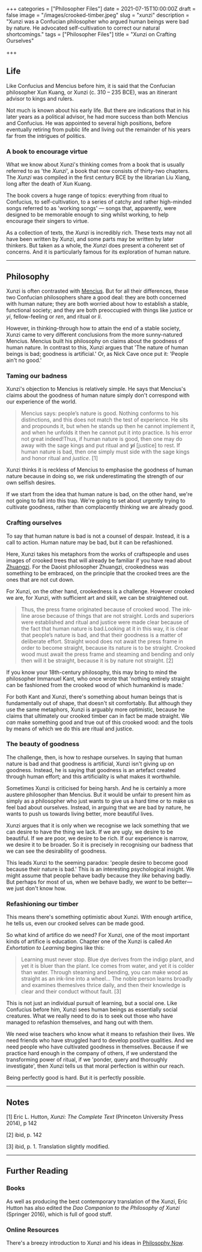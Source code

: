 +++
categories = ["Philosopher Files"]
date = 2021-07-15T10:00:00Z
draft = false
image = "/images/crooked-timber.jpeg"
slug = "xunzi"
description = "Xunzi was a Confucian philosopher who argued human beings were bad by nature. He advocated self-cultivation to correct our natural shortcomings."
tags = ["Philosopher Files"]
title = "Xunzi on Crafting Ourselves"

+++


## **Life**

Like Confucius and Mencius before him, it is said that the Confucian philosopher Xun Kuang, or Xunzi (c. 310 – 235 BCE), was an itinerant advisor to kings and rulers.

Not much is known about his early life. But there are indications that in his later years as a political advisor, he had more success than both Mencius and Confucius. He was appointed to several high positions, before eventually retiring from public life and living out the remainder of his years far from the intrigues of politics.

### **A book to encourage virtue**

What we know about Xunzi's thinking comes from a book that is usually referred to as 'the _Xunzi_', a book that now consists of thirty-two chapters. The _Xunzi_ was compiled in the first century BCE by the librarian Liu Xiang, long after the death of Xun Kuang.

The book covers a huge range of topics: everything from ritual to Confucius, to self-cultivation, to a series of catchy and rather high-minded songs referred to as 'working songs' — songs that, apparently, were designed to be memorable enough to sing whilst working, to help encourage their singers to virtue.

As a collection of texts, the _Xunzi_ is incredibly rich. These texts may not all have been written by Xunzi, and some parts may be written by later thinkers. But taken as a whole, the _Xunzi_ does present a coherent set of concerns. And it is particularly famous for its exploration of human nature.

---

## **Philosophy**

Xunzi is often contrasted with [Mencius](/mencius). But for all their differences, these two Confucian philosophers share a good deal: they are both concerned with human nature; they are both worried about how to establish a stable, functional society; and they are both preoccupied with things like justice or _yi_, fellow-feeling or _ren_, and ritual or _li_.

However, in thinking-through how to attain the end of a stable society, Xunzi came to very different conclusions from the more sunny-natured Mencius. Mencius built his philosophy on claims about the goodness of human nature. In contrast to this, Xunzi argues that 'The nature of human beings is bad; goodness is artificial.' Or, as Nick Cave once put it: 'People ain't no good.'

### Taming our badness

Xunzi's objection to Mencius is relatively simple. He says that Mencius's claims about the goodness of human nature simply don't correspond with our experience of the world.

> Mencius says: people’s nature is good. Nothing conforms to his distinctions, and this does not match the test of experience. He sits and propounds it, but when he stands up then he cannot implement it, and when he unfolds it then he cannot put it into practice. Is his error not great indeed!Thus, if human nature is good, then one may do away with the sage kings and put ritual and _**yi**_ [justice] to rest. If human nature is bad, then one simply must side with the sage kings and honor ritual and _justice_. [1]

Xunzi thinks it is reckless of Mencius to emphasise the goodness of human nature because in doing so, we risk underestimating the strength of our own selfish desires.

If we start from the idea that human nature is bad, on the other hand, we're not going to fall into this trap. We're going to set about urgently trying to cultivate goodness, rather than complacently thinking we are already good.

### Crafting ourselves

To say that human nature is bad is not a counsel of despair. Instead, it is a call to action. Human nature may be bad, but it can be refashioned.

Here, Xunzi takes his metaphors from the works of craftspeople and uses images of crooked trees that will already be familiar if you have read about [Zhuangzi](/zhuangzi). For the Daoist philosopher Zhuangzi, crookedness was something to be embraced, on the principle that the crooked trees are the ones that are not cut down.

For Xunzi, on the other hand, crookedness is a challenge. However crooked we are, for Xunzi, with sufficient art and skill, we can be straightened out.

> Thus, the press frame originated because of crooked wood. The ink-line arose because of things that are not straight. Lords and superiors were established and ritual and justice were made clear because of the fact that human nature is bad.Looking at it in this way, it is clear that people’s nature is bad, and that their goodness is a matter of deliberate effort. Straight wood does not await the press frame in order to become straight, because its nature is to be straight. Crooked wood must await the press frame and steaming and bending and only then will it be straight, because it is by nature not straight. [2]

If you know your 18th-century philosophy, this may bring to mind the philosopher Immanuel Kant, who once wrote that 'nothing entirely straight can be fashioned from the crooked wood of which humankind is made.'

For both Kant and Xunzi, there's something about human beings that is fundamentally out of shape, that doesn't sit comfortably. But although they use the same metaphors, Xunzi is arguably more optimistic, because he claims that ultimately our crooked timber can in fact be made straight. We _can_ make something good and true out of this crooked wood: and the tools by means of which we do this are ritual and justice.

### The beauty of goodness

The challenge, then, is how to reshape ourselves. In saying that human nature is bad and that goodness is artificial, Xunzi isn't giving up on goodness. Instead, he is saying that goodness is an artefact created through human effort; and this artificiality is what makes it worthwhile.

Sometimes Xunzi is criticised for being harsh. And he is certainly a more austere philosopher than Mencius. But it would be unfair to present him as simply as a philosopher who just wants to give us a hard time or to make us feel bad about ourselves. Instead, in arguing that we are bad by nature, he wants to push us towards living better, more beautiful lives.

Xunzi argues that it is only when we recognise we lack something that we can desire to have the thing we lack. If we are ugly, we desire to be beautiful. If we are poor, we desire to be rich. If our experience is narrow, we desire it to be broader. So it is precisely in recognising our badness that we can see the desirability of goodness.

This leads Xunzi to the seeming paradox: 'people desire to become good because their nature is bad.' This is an interesting psychological insight. We might assume that people behave badly because they _like_ behaving badly. But perhaps for most of us, when we behave badly, we _want_ to be better—we just don't know how.

### Refashioning our timber

This means there's something optimistic about Xunzi. With enough artifice, he tells us, even our crooked selves can be made good.

So what kind of artifice do we need? For Xunzi, one of the most important kinds of artifice is education. Chapter one of the Xunzi is called _An Exhortation to Learning_ begins like this:

> Learning must never stop. Blue dye derives from the indigo plant, and yet it is bluer than the plant. Ice comes from water, and yet it is colder than water. Through steaming and bending, you can make wood as straight as an ink-line into a wheel... The noble person learns broadly and examines themeslves thrice daily, and then their knowledge is clear and their conduct without fault. [3]

This is not just an individual pursuit of learning, but a social one. Like Confucius before him, Xunzi sees human beings as essentially social creatures. What we really need to do is to seek out those who have managed to refashion themselves, and hang out with them.

We need wise teachers who know what it means to refashion their lives. We need friends who have struggled hard to develop positive qualities. And we need people who have cultivated goodness in themselves. Because if we practice hard enough in the company of others, if we understand the transforming power of ritual, if we 'ponder, query and thoroughly investigate', then Xunzi tells us that moral perfection is within our reach.

Being perfectly good is hard. But it is perfectly possible.

---

## Notes

[1] Eric L. Hutton, _Xunzi: The Complete Text_ (Princeton University Press 2014), p 142

[2] ibid, p. 142

[3] ibid, p. 1. Translation slightly modified.

---

## **Further Reading**

### **Books**

As well as producing the best contemporary translation of the Xunzi, Eric Hutton has also edited the _Dao Companion to the Philosophy of Xunzi_ (Springer 2016), which is full of good stuff.

### **Online Resources**

There's a breezy introduction to Xunzi and his ideas in [Philosophy Now](https://philosophynow.org/issues/115/Xunzi_c320-235_BCE).





